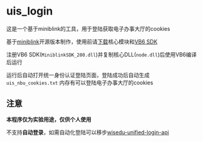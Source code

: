 # uis_login
这是一个基于miniblink的工具，用于登陆获取电子办事大厅的cookies

基于[miniblink](https://github.com/weolar/miniblink49)开源版本制作，使用前请[下载](https://github.com/weolar/miniblink49/releases)核心模块和[VB6 SDK](https://github.com/imxcstar/vb6-miniblink-SDK)

注册VB6 SDK(`MiniblinkSDK_200.dll`)并复制核心DLL(`node.dll`)后使用VB6编译后运行

运行后自动打开统一身份认证登陆页面，登陆成功后自动生成`uis_nbu_cookies.txt` 内存有可以登陆电子办事大厅的cookies

## 注意
**本程序仅为实验用途，仅供个人使用**

不支持**自动登录**，如需自动化登陆可以移步[wisedu-unified-login-api](https://github.com/ZimoLoveShuang/wisedu-unified-login-api)

